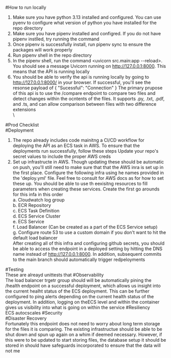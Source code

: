 #How to run locally
1. Make sure you have python 3.13 installed and configured. You can use pyenv to configure what version of python you have installed for the repo directory
2. Make sure you have pipenv installed and configred. If you do not have pipenv instlled, try running the command <pip install pipenv>
3. Once pipenv is successfully install, run pipenv sync to ensure the packages will work properly
4. Run pipenv shell in the repo directory
5. In the pipenv shell, run the command <uvicorn src.main:app --reload>. You should see a message  Uvicorn running on http://127.0.0.1:8000. This means that the API is running locally
6. You should be able to verify the api is running locally by going to http://127.0.0.1:8000/ in your browser. If successful, you'll see the resonse payload of {
"Sucessful": "Connection"
}
The primary prupose of this api is to use the /compare endpoint to compare two files and detect changes within the ocntents of the files. It supports .py, .txt, .pdf, and .ts, and can allow comparison between files with two difference extensions\
\

#Prod Checklist \
#Deployment
1. The repo already includes code mainitng a CI/CD workflow for deploying the API as an ECS task in AWS. To ensure that the deployments run successfully, follow these steps
  Update your repo's secret values to include the proper AWS creds
2. Set up infrastructe in AWS. Though updating these should be automatic on push, you'll still need to make sure that that the AWS inra is set up in the first place. Configure the following infra using he names provided in the 'deploy.yml' file. Feel free to consult for AWS docs as for how to set these up. You should be able to use th eexisitng resources to fill parameters when creating these services. Create the first go arounds for this infa in this order\
   a. Cloudwatch log group \
   b. ECR Repository \
   c. ECS Task Definition \
   d. ECS Service Cluster \
   e. ECS Service \
   f. Load Balancer (Can be created as a part of the ECS Service setup) \
   g. Configure route 53 to use a custom domain if you don't want to hit the default load balancer\
After creating all of this infra and configuring github secrets, you should be able to access the endpoint in a deployed setting by hitting the DNS name instead of http://127.0.0.1:8000. In addition, subsequent commits to the main branch should automatically trigger redpeloyments

#Testing\
These are alreayd unittests that 
#Observability\
The load balancer trgetr group should will be automatically pining the /health endpoint on a successful deployment, which allows us insight into the current healht status of the ECS deployment. This can be further configured to ping alerts depending on the current health status of the deployment. In addition, logging on theECS level and within the container gives us visibility into what is going on within the service
#Resiliency\
ECS autocscales
#Security\
#Disaster Recovery\
Fortunately this endpoint does not need to worry about long term storage for the files it is comparing. The existing infrastructue should be able to be shut down and spun up again on a whim if deemed necessary. However, if this were to be updated to start storing files, the database setup it should be stored in should have safeguards incorporated to ensure that the data will not me 
